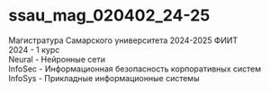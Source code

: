 # ssau_mag_020402_24-25
Магистратура Самарского университета 2024-2025 ФИИТ  
2024 - 1 курс  
Neural - Нейронные сети  
InfoSec - Информационная безопасность корпоративных систем  
InfoSys - Прикладные информационные системы
